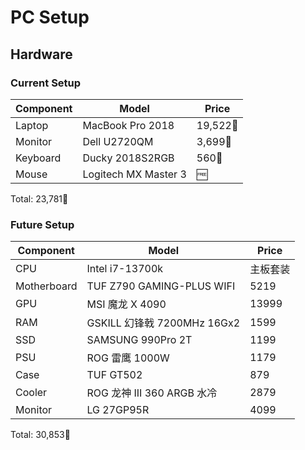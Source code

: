 # PC Setup

## Hardware

### Current Setup

| Component | Model                | Price   |
| --------- | -------------------- | ------- |
| Laptop    | MacBook Pro 2018     | 19,522 |
| Monitor   | Dell U2720QM         | 3,699  |
| Keyboard  | Ducky 2018S2RGB      | 560    |
| Mouse     | Logitech MX Master 3 | 🆓      |

Total: 23,781

### Future Setup

| Component   | Model                       | Price    |
| ----------- | --------------------------- | -------- |
| CPU         | Intel i7-13700k             | 主板套装 |
| Motherboard | TUF Z790 GAMING-PLUS WIFI   | 5219     |
| GPU         | MSI 魔龙 X 4090             | 13999    |
| RAM         | GSKILL 幻锋戟 7200MHz 16Gx2 | 1599     |
| SSD         | SAMSUNG 990Pro 2T           | 1199     |
| PSU         | ROG 雷鹰 1000W              | 1179     |
| Case        | TUF GT502                   | 879      |
| Cooler      | ROG 龙神 III 360 ARGB 水冷  | 2879     |
| Monitor     | LG 27GP95R                  | 4099     |

Total: 30,853
